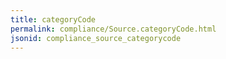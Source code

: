 ```yaml
---
title: categoryCode
permalink: compliance/Source.categoryCode.html
jsonid: compliance_source_categorycode
---
```

